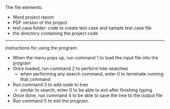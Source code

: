 The file elements:
- Word project report
- PDF version of the project
- test case folder: code to create test case and sample test case file
- the directory containing the project code
------------------------------------------------
Instructions for using the program:
- When the menu pops up, run command 1 to load the input file into the program
- Once loaded, run command 2 to perform tree searches
    - when performing any search command, enter 0 to terminate running that command
- Run command 3 to add node to tree
    - similar to search, enter 0 to be able to exit after finishing typing
- Once done, run command 4 to be able to save the tree to the output file
- Run command 5 to exit the program.
